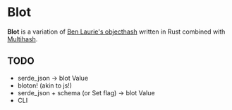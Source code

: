 # Blot

**Blot** is a variation of [Ben Laurie's
objecthash](https://github.com/benlaurie/objecthash) written in Rust combined
with [Multihash](https://github.com/multiformats/multihash).


## TODO

* serde_json -> blot Value
* bloton! (akin to js!)
* serde_json + schema (or Set flag) -> blot Value
* CLI
